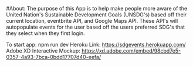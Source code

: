 #About:
The purpose of this App is to help make people more aware of the United Nation's Sustainable Development Goals (UNSDG's) based off their current location, eventbrite API, and Google Maps API. These API's will autopopulate events for the user based off the users preferred SDG's that they select when they first login.

To start app: npm run dev
Heroku Link: https://sdgevents.herokuapp.com/
Adobe XD Interactive Mockup: https://xd.adobe.com/embed/98cbd7e5-0357-4a93-7bca-0bdd17707d40-eefa/
